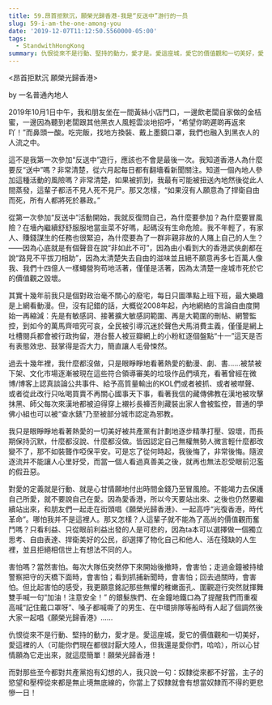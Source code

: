 ```yaml
---
title: 59.昂首拒默沉，願榮光歸香港-我是“反送中”游行的一员
slug: 59-i-am-the-one-among-you
date: '2019-12-07T11:12:50.5560000-05:00'
tags:
  - StandwithHongKong
summary: 仇恨從來不是行動、堅持的動力，愛才是。愛這座城，愛它的價值觀和一切美好，愛這裡的人
---
```

<昂首拒默沉 願榮光歸香港>



by 一名普通內地人



2019年10月1日中午，我和朋友坐在一間黃絲小店門口，一邊飲老闆自家做的金桔蜜，一邊因為聽到老闆跟其他黑衣人風輕雲淡地招呼，“希望你啲遲啲再返來吖！”而鼻頭一酸。吃完飯，找地方換裝、戴上墨鏡口罩，我們也融入到黑衣人的人流之中。



這不是我第一次參加“反送中”遊行，應該也不會是最後一次。我知道香港人為什麼要反“送中”嗎？非常清楚，從六月起每日都有翻墻看新聞關注。知道一個內地人參加這種活動的風險嗎？非常清楚，如果被抓到，我最有可能被扭送內地然後從此人間蒸發，這輩子都活不見人死不見尸。那又怎樣，“如果沒有人願意為了捍衛自由而死，所有人都將死於暴政。”



從第一次參加“反送中”活動開始，我就反復問自己，為什麼要參加？為什麼要冒風險？在墻內繼續舒舒服服地當韭菜不好嗎，起碼沒有生命危險。我不年輕了，有家人、賺錢謀生的任務也很緊迫，為什麼要為了一群非親非故的人賭上自己的人生？——因為心底就是有個聲音在說“非如此不可”，因為由小看到大的香港武俠劇都在說“路見不平拔刀相助”，因為太清楚失去自由的滋味並且絕不願意再多七百萬人像我、我們十四億人一樣蠅營狗苟地活著，僅僅是活著，因為太清楚一座城市死於它的價值觀之毀壞。



其實十幾年前我只是個對政治毫不關心的廢宅，每日只圖準點上班下班，最大樂趣是上網看動漫。但，沒有記錯的話，大概從2008年起，內地網絡的言論自由度開始一再縮減：先是有敏感詞、接著擴大敏感詞範圍、再是大範圍的刪帖、網警監控，到如今的萬馬齊喑究可哀，全民被引導沉迷於聲色犬馬消費主義，僅僅是網上吐槽閱兵都會被行政拘留，港台藝人被豆瓣網上的小粉紅逐個盤點“十一”這天是否有表態效忠、鼓掌得是否大力，簡直讓人毛骨悚然。



過去十幾年裡，我什麼都沒做，只是眼睜睜地看著熱愛的動漫、劇、書……被禁被下架、文化市場逐漸被現在這些符合領導審美的垃圾作品們填充，看著曾經在微博/博客上認真談論公共事件、給予高質量輸出的KOL們或者被抓、或者被噤聲、或者從此改行只吆喝買賣不再關心國事天下事，看著我信的藏傳佛教在漢地被攻擊抹黑、師父每次來漢地都被迫得穿上襯衫長褲否則藏裝出家人會被監控，普通的學佛小組也可以被“查水錶”乃至被部分城市認定為邪教。



我只是眼睜睜地看著熱愛的一切美好被共產黨有計劃地逐步精準打壓、毀壞，而長期保持沉默，什麼都沒說、什麼都沒做。皆因認定自己無權無勢人微言輕什麼都改變不了，那不如裝聾作啞保平安。可是忘了從何時起，我後悔了，非常後悔。隨波逐流并不能讓人心里好受，而當一個人看過真善美之後，就再也無法忍受眼前氾濫的假丑惡。



對愛的定義就是行動、就是心甘情願地付出時間金錢乃至冒風險。不能竭力去保護自己所愛，就不要說自己在愛。因為愛香港，所以今天要站出來、之後也仍然要繼續站出來，和朋友們一起走在街頭唱《願榮光歸香港》、一起高呼“光復香港，時代革命”。哪怕我并不是這裡人。那又怎樣？人這輩子就不能為了高尚的價值觀而奮鬥嗎？只看利益、只從眼前利益出發的人是可悲的，因為ta本可以選擇做一個獨立思考、自由表達、捍衛美好的公民，卻選擇了物化自己和他人、活在殘缺的人生裡，並且拒絕相信世上有想法不同的人。



害怕嗎？當然害怕。每次大隊伍突然停下來開始後撤時，會害怕；走過金鐘被持槍警察把守的天橋下面時，會害怕；看到抓捕新聞時，會害怕；回去過關時，會害怕。但比起害怕的感受，我更願意銘記那些無懼的稚嫩面孔、圍觀遊行突然就揮舞雙手喊一句“加油！注意安全！” 的銀髮族們、在金鐘地鐵口為了提醒我們而重複高喊“記住戴口罩呀”、嗓子都喊嘶了的男生、在中環排隊等船時有人起了個調然後大家一起唱《願榮光歸香港》……



仇恨從來不是行動、堅持的動力，愛才是。愛這座城，愛它的價值觀和一切美好，愛這裡的人（可能你們現在都很討厭大陸人，但我還是愛你們，哈哈），所以心甘情願為它走出來，就這麼簡單！願榮光歸香港！



而對那些至今都對共產黨抱有幻想的人，我只說一句：奴隸從來都不好當，主子的慾望和壓榨從來都是無止境無底線的，你當上了奴隸就會有想當奴隸而不得的更悲慘一日！
